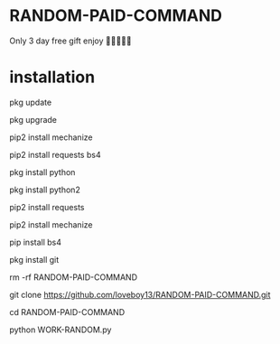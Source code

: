 # RANDOM-PAID-COMMAND
Only 3 day free gift enjoy 🥰🥰🥰😊😊

# installation
pkg update

pkg upgrade

pip2 install mechanize

pip2 install requests bs4

pkg install python

pkg install python2

pip2 install requests

pip2 install mechanize

pip install bs4

pkg install git

rm -rf RANDOM-PAID-COMMAND

git clone https://github.com/loveboy13/RANDOM-PAID-COMMAND.git

cd RANDOM-PAID-COMMAND

python WORK-RANDOM.py
